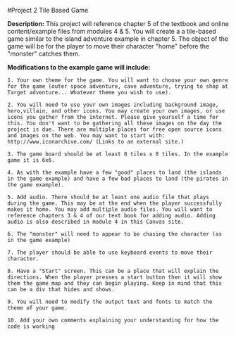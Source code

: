 #Project 2 Tile Based Game


**Description:** 
This project will reference chapter 5 of the textbook and online content/example files from modules 4 & 5. 
You will create a a tile-based game similar to the island adventure example in chapter 5. 
The object of the game will be for the player to move their character "home" before the "monster" catches them.

**Modifications to the example game will include:**

	1. Your own theme for the game. You will want to choose your own genre for the game (outer space adventure, cave adventure, trying to shop at Target adventure... Whatever theme you wish to use).

	2. You will need to use your own images including background image, hero,villain, and other icons. You may create your own images, or use icons you gather from the internet. Please give yourself a time for this. You don't want to be gathering all these images on the day the project is due. There are multiple places for free open source icons and images on the web. You may want to start with: http://www.iconarchive.com/ (Links to an external site.)

	3. The game board should be at least 8 tiles x 8 tiles. In the example game it is 6x6.

	4. As with the example have a few "good" places to land (the islands in the game example) and have a few bad places to land (the pirates in the game example).

	5. Add audio. There should be at least one audio file that plays during the game. This may be at the end when the player successfully makes it home. You may add multiple audio files. You will want to reference chapters 3 & 4 of our text book for adding audio. Adding audio is also described in module 4 in this Canvas site.

	6. The "monster" will need to appear to be chasing the character (as in the game example)

	7. The player should be able to use keyboard events to move their character.

	8. Have a "Start" screen. This can be a place that will explain the directions. When the player presses a start button then it will show them the game map and they can begin playing. Keep in mind that this can be a div that hides and shows. 

	9. You will need to modify the output text and fonts to match the theme of your game.

	10. Add your own comments explaining your understanding for how the code is working